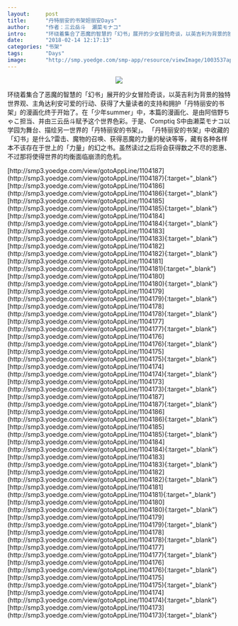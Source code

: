 ```yaml
---
layout:     post
title:      "丹特丽安的书架妲丽安Days"
author:     "作者：三云岳斗  瀬菜モナコ"
intro:      "环绕着集合了恶魔的智慧的「幻书」展开的少女冒险奇谈，以英吉利为背景的独特世界观、主角达利安可爱的行动、获得了大量读者的支持和拥护「丹特丽安的书架」的漫画化终于开始了。在「少年summer」中，本篇的漫画化、是由阿倍野ちゃこ担当、并由三云岳斗赋予这个世界色彩。于是、Comptiq S中由濑菜モナコ以学园为舞台、描绘另一世界的「丹特丽安的书架」。 「丹特丽安的书架」中收藏的「幻书」是什么?雷击、魔物的召唤、获得恶魔的力量的秘诀等等，藏有各种各样本不该存在于世上的「力量」的幻之书。虽然读过之后将会获得数之不尽的恩惠、不过那将使得世界的均衡面临崩溃的危机。"
date:       "2018-02-14 12:17:13"
categories: "书架"
tags:       "Days"
image:      "http://smp.yoedge.com/smp-app/resource/viewImage/1003537appline.png"
---
```

<div style="text-align: center">
<p><img src="http://smp.yoedge.com/smp-app/resource/viewImage/1003537appline.png"/></p>
</div>
<p class="post-meta">
<span>环绕着集合了恶魔的智慧的「幻书」展开的少女冒险奇谈，以英吉利为背景的独特世界观、主角达利安可爱的行动、获得了大量读者的支持和拥护「丹特丽安的书架」的漫画化终于开始了。在「少年summer」中，本篇的漫画化、是由阿倍野ちゃこ担当、并由三云岳斗赋予这个世界色彩。于是、Comptiq S中由濑菜モナコ以学园为舞台、描绘另一世界的「丹特丽安的书架」。 「丹特丽安的书架」中收藏的「幻书」是什么?雷击、魔物的召唤、获得恶魔的力量的秘诀等等，藏有各种各样本不该存在于世上的「力量」的幻之书。虽然读过之后将会获得数之不尽的恩惠、不过那将使得世界的均衡面临崩溃的危机。</span>
</p>
[http://smp3.yoedge.com/view/gotoAppLine/1104187](http://smp3.yoedge.com/view/gotoAppLine/1104187){:target="_blank"}
[http://smp3.yoedge.com/view/gotoAppLine/1104186](http://smp3.yoedge.com/view/gotoAppLine/1104186){:target="_blank"}
[http://smp3.yoedge.com/view/gotoAppLine/1104185](http://smp3.yoedge.com/view/gotoAppLine/1104185){:target="_blank"}
[http://smp3.yoedge.com/view/gotoAppLine/1104184](http://smp3.yoedge.com/view/gotoAppLine/1104184){:target="_blank"}
[http://smp3.yoedge.com/view/gotoAppLine/1104183](http://smp3.yoedge.com/view/gotoAppLine/1104183){:target="_blank"}
[http://smp3.yoedge.com/view/gotoAppLine/1104182](http://smp3.yoedge.com/view/gotoAppLine/1104182){:target="_blank"}
[http://smp3.yoedge.com/view/gotoAppLine/1104181](http://smp3.yoedge.com/view/gotoAppLine/1104181){:target="_blank"}
[http://smp3.yoedge.com/view/gotoAppLine/1104180](http://smp3.yoedge.com/view/gotoAppLine/1104180){:target="_blank"}
[http://smp3.yoedge.com/view/gotoAppLine/1104179](http://smp3.yoedge.com/view/gotoAppLine/1104179){:target="_blank"}
[http://smp3.yoedge.com/view/gotoAppLine/1104178](http://smp3.yoedge.com/view/gotoAppLine/1104178){:target="_blank"}
[http://smp3.yoedge.com/view/gotoAppLine/1104177](http://smp3.yoedge.com/view/gotoAppLine/1104177){:target="_blank"}
[http://smp3.yoedge.com/view/gotoAppLine/1104176](http://smp3.yoedge.com/view/gotoAppLine/1104176){:target="_blank"}
[http://smp3.yoedge.com/view/gotoAppLine/1104175](http://smp3.yoedge.com/view/gotoAppLine/1104175){:target="_blank"}
[http://smp3.yoedge.com/view/gotoAppLine/1104174](http://smp3.yoedge.com/view/gotoAppLine/1104174){:target="_blank"}
[http://smp3.yoedge.com/view/gotoAppLine/1104173](http://smp3.yoedge.com/view/gotoAppLine/1104173){:target="_blank"}
[http://smp3.yoedge.com/view/gotoAppLine/1104187](http://smp3.yoedge.com/view/gotoAppLine/1104187){:target="_blank"}
[http://smp3.yoedge.com/view/gotoAppLine/1104186](http://smp3.yoedge.com/view/gotoAppLine/1104186){:target="_blank"}
[http://smp3.yoedge.com/view/gotoAppLine/1104185](http://smp3.yoedge.com/view/gotoAppLine/1104185){:target="_blank"}
[http://smp3.yoedge.com/view/gotoAppLine/1104184](http://smp3.yoedge.com/view/gotoAppLine/1104184){:target="_blank"}
[http://smp3.yoedge.com/view/gotoAppLine/1104183](http://smp3.yoedge.com/view/gotoAppLine/1104183){:target="_blank"}
[http://smp3.yoedge.com/view/gotoAppLine/1104182](http://smp3.yoedge.com/view/gotoAppLine/1104182){:target="_blank"}
[http://smp3.yoedge.com/view/gotoAppLine/1104181](http://smp3.yoedge.com/view/gotoAppLine/1104181){:target="_blank"}
[http://smp3.yoedge.com/view/gotoAppLine/1104180](http://smp3.yoedge.com/view/gotoAppLine/1104180){:target="_blank"}
[http://smp3.yoedge.com/view/gotoAppLine/1104179](http://smp3.yoedge.com/view/gotoAppLine/1104179){:target="_blank"}
[http://smp3.yoedge.com/view/gotoAppLine/1104178](http://smp3.yoedge.com/view/gotoAppLine/1104178){:target="_blank"}
[http://smp3.yoedge.com/view/gotoAppLine/1104177](http://smp3.yoedge.com/view/gotoAppLine/1104177){:target="_blank"}
[http://smp3.yoedge.com/view/gotoAppLine/1104176](http://smp3.yoedge.com/view/gotoAppLine/1104176){:target="_blank"}
[http://smp3.yoedge.com/view/gotoAppLine/1104175](http://smp3.yoedge.com/view/gotoAppLine/1104175){:target="_blank"}
[http://smp3.yoedge.com/view/gotoAppLine/1104174](http://smp3.yoedge.com/view/gotoAppLine/1104174){:target="_blank"}
[http://smp3.yoedge.com/view/gotoAppLine/1104173](http://smp3.yoedge.com/view/gotoAppLine/1104173){:target="_blank"}


